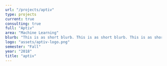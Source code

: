 ```yaml
---
url: "/projects/aptiv"
type: projects
current: true
consulting: true
full: "Aptiv"
area: "Machine Learning"
blurb: "This is as short blurb. This is as short blurb. This is as short blurb. This is as short blurb. This is as short blurb"
logo: "assets/aptiv-logo.png"
semester: "Fall"
year: "2018"
title: "aptiv"
---
```

